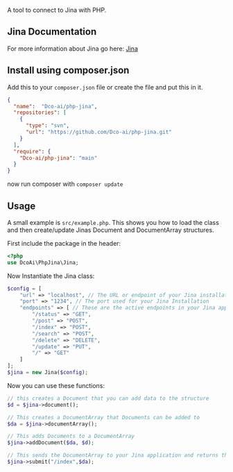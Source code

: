 A tool to connect to Jina with PHP.

## Jina Documentation
For more information about Jina go here: [Jina](https://docs.jina.ai)


## Install using composer.json

Add this to your `composer.json` file or create the file and put this in it.
```json
{
  "name":  "Dco-ai/php-jina",
  "repositories": [
    {
      "type": "svn",
      "url": "https://github.com/Dco-ai/php-jina.git"
    }
  ],
  "require": {
    "Dco-ai/php-jina": "main"
  }
}
```

now run composer with `composer update`

## Usage

A small example is `src/example.php`. This shows you how to load the class and then create/update Jinas Document
and DocumentArray structures.

First include the package in the header:
```php
<?php
use DcoAi\PhpJina\Jina;
```

Now Instantiate the Jina class:
```php
$config = [
    "url" => "localhost", // The URL or endpoint of your Jina installation
    "port" => "1234", // The port used for your Jina Installation
    "endpoints" => [ // These are the active endpoints in your Jina application with the corresponding method
        "/status" => "GET",
        "/post" => "POST",
        "/index" => "POST",
        "/search" => "POST",
        "/delete" => "DELETE",
        "/update" => "PUT",
        "/" => "GET"
    ]
];
$jina = new Jina($config);
```

Now you can use these functions:
```php
// this creates a Document that you can add data to the structure
$d = $jina->document();

// This creates a DocumentArray that Documents can be added to
$da = $jina->documentArray();

// This adds Documents to a DocumentArray
$jina->addDocument($da, $d);

// This sends the DocumentArray to your Jina application and returns the result.
$jina->submit("/index",$da);
```